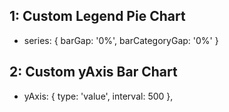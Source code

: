 ## 1: Custom Legend Pie Chart
  - series: {
      barGap: '0%',
      barCategoryGap: '0%'
    }

## 2: Custom yAxis Bar Chart
  - yAxis: {
      type: 'value',
      interval: 500
    },    
